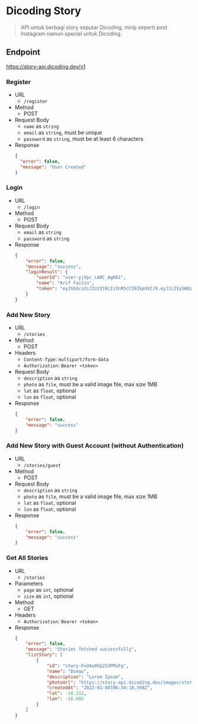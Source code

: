 # Dicoding Story

> API untuk berbagi story seputar Dicoding, mirip seperti post Instagram namun special untuk Dicoding.

## Endpoint 
https://story-api.dicoding.dev/v1

### Register
- URL
  - `/register`
- Method
  - POST
- Request Body
  - `name` as `string`
  - `email` as `string`, must be unique
  - `password` as `string`, must be at least 6 characters
- Response
    ```json
    {
      "error": false,
      "message": "User Created"
    }
    ```

### Login
- URL
  - `/login`
- Method
  - POST
- Request Body
  - `email` as `string`
  - `password` as `string`
- Response
    ```json
    {
        "error": false,
        "message": "success",
        "loginResult": {
            "userId": "user-yj5pc_LARC_AgK61",
            "name": "Arif Faizin",
            "token": "eyJhbGciOiJIUzI1NiIsInR5cCI6IkpXVCJ9.eyJ1c2VySWQiOiJ1c2VyLXlqNXBjX0xBUkNfQWdLNjEiLCJpYXQiOjE2NDE3OTk5NDl9.flEMaQ7zsdYkxuyGbiXjEDXO8kuDTcI__3UjCwt6R_I"
        }
    }
    ```

### Add New Story
- URL
  - `/stories`
- Method
  - POST
- Headers
  - `Content-Type`: `multipart/form-data`
  - `Authorization`: `Bearer <token>`
- Request Body
  - `description` as `string`
  - `photo` as `file`, must be a valid image file, max size 1MB
  - `lat` as `float`, optional
  - `lon` as `float`, optional
- Response
    ```json
    {
        "error": false,
        "message": "success" 
    }
    ```

### Add New Story with Guest Account (without Authentication)
- URL
  - `/stories/guest`
- Method
  - POST
- Request Body
    - `description` as `string`
    - `photo` as `file`, must be a valid image file, max size 1MB
    - `lat` as `float`, optional
    - `lon` as `float`, optional
- Response
    ```json
    {
        "error": false,
        "message": "success"
    }
    ```

### Get All Stories
- URL
  - `/stories`
- Parameters
  - `page` as `int`, optional
  - `size` as `int`, optional
- Method
  - GET
- Headers
  - `Authorization`: `Bearer <token>`
- Response
    ```json
    {
        "error": false,
        "message": "Stories fetched successfully",
        "listStory": [
            {
                "id": "story-FvU4u0Vp2S3PMsFg",
                "name": "Dimas",
                "description": "Lorem Ipsum",
                "photoUrl": "https://story-api.dicoding.dev/images/stories/photos-1641623658595_dummy-pic.png",
                "createdAt": "2022-01-08T06:34:18.598Z",
                "lat": -10.212,
                "lon": -16.002
            }
        ]
    }
    
    ```
